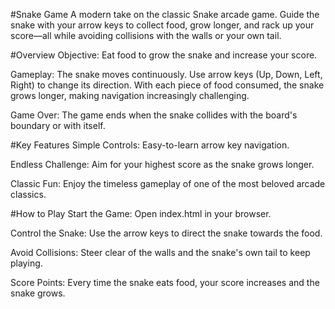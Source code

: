 #Snake Game
A modern take on the classic Snake arcade game. Guide the snake with your arrow keys to collect food, grow longer, and rack up your score—all while avoiding collisions with the walls or your own tail.

#Overview
Objective: Eat food to grow the snake and increase your score.

Gameplay: The snake moves continuously. Use arrow keys (Up, Down, Left, Right) to change its direction. With each piece of food consumed, the snake grows longer, making navigation increasingly challenging.

Game Over: The game ends when the snake collides with the board's boundary or with itself.

#Key Features
Simple Controls: Easy-to-learn arrow key navigation.

Endless Challenge: Aim for your highest score as the snake grows longer.

Classic Fun: Enjoy the timeless gameplay of one of the most beloved arcade classics.

#How to Play
Start the Game: Open index.html in your browser.

Control the Snake: Use the arrow keys to direct the snake towards the food.

Avoid Collisions: Steer clear of the walls and the snake's own tail to keep playing.

Score Points: Every time the snake eats food, your score increases and the snake grows.

